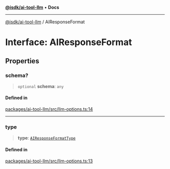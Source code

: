 [**@isdk/ai-tool-llm**](../README.md) • **Docs**

***

[@isdk/ai-tool-llm](../globals.md) / AIResponseFormat

# Interface: AIResponseFormat

## Properties

### schema?

> `optional` **schema**: `any`

#### Defined in

[packages/ai-tool-llm/src/llm-options.ts:14](https://github.com/isdk/ai-tool-llm.js/blob/513ef97c99c1327a132052f4cc5520be2c9cf2e0/src/llm-options.ts#L14)

***

### type

> **type**: [`AIResponseFormatType`](../type-aliases/AIResponseFormatType.md)

#### Defined in

[packages/ai-tool-llm/src/llm-options.ts:13](https://github.com/isdk/ai-tool-llm.js/blob/513ef97c99c1327a132052f4cc5520be2c9cf2e0/src/llm-options.ts#L13)
